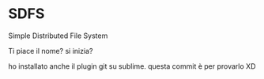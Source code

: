 SDFS
====

Simple Distributed File System


Ti piace il nome? si inizia?

ho installato anche il plugin git su sublime. questa commit è per provarlo XD
